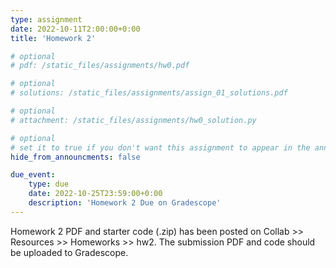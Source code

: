 ```yaml
---
type: assignment
date: 2022-10-11T2:00:00+0:00
title: 'Homework 2'

# optional 
# pdf: /static_files/assignments/hw0.pdf

# optional
# solutions: /static_files/assignments/assign_01_solutions.pdf

# optional
# attachment: /static_files/assignments/hw0_solution.py

# optional
# set it to true if you don't want this assignment to appear in the announcements section
hide_from_announcments: false

due_event: 
    type: due
    date: 2022-10-25T23:59:00+0:00
    description: 'Homework 2 Due on Gradescope'
---
```

<!-- Other additional contents using markdown -->

Homework 2 PDF and starter code (.zip) has been posted on Collab >> Resources >> Homeworks >> hw2.
The submission PDF and code should be uploaded to Gradescope.